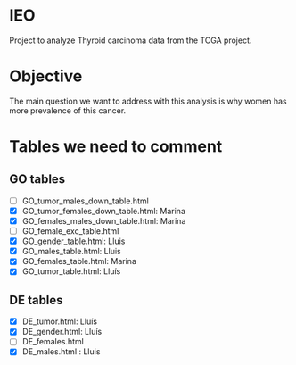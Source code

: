 # IEO
Project to analyze Thyroid carcinoma data from the TCGA project.  
# Objective 
The main question we want to address with this analysis is why women has more prevalence of this cancer.

# Tables we need to comment
## GO tables
- [ ] GO_tumor_males_down_table.html
- [X] GO_tumor_females_down_table.html: Marina
- [X] GO_females_males_down_table.html: Marina
- [ ] GO_female_exc_table.html
- [X] GO_gender_table.html: Lluis
- [X] GO_males_table.html: Lluis
- [X] GO_females_table.html: Marina
- [X] GO_tumor_table.html:  Lluís

## DE tables
- [X] DE_tumor.html: Lluís
- [X] DE_gender.html: Lluís
- [ ] DE_females.html
- [X] DE_males.html : Lluis